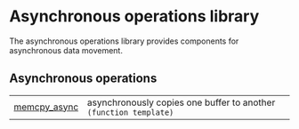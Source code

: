 # Asynchronous operations library

The asynchronous operations library provides components for asynchronous data movement.

## Asynchronous operations

|                                                                   |                                                                   |
| ----------------------------------------------------------------- | ----------------------------------------------------------------- |
| [memcpy_async](./asynchronous_operations_library/memcpy_async.md) | asynchronously copies one buffer to another `(function template)` |